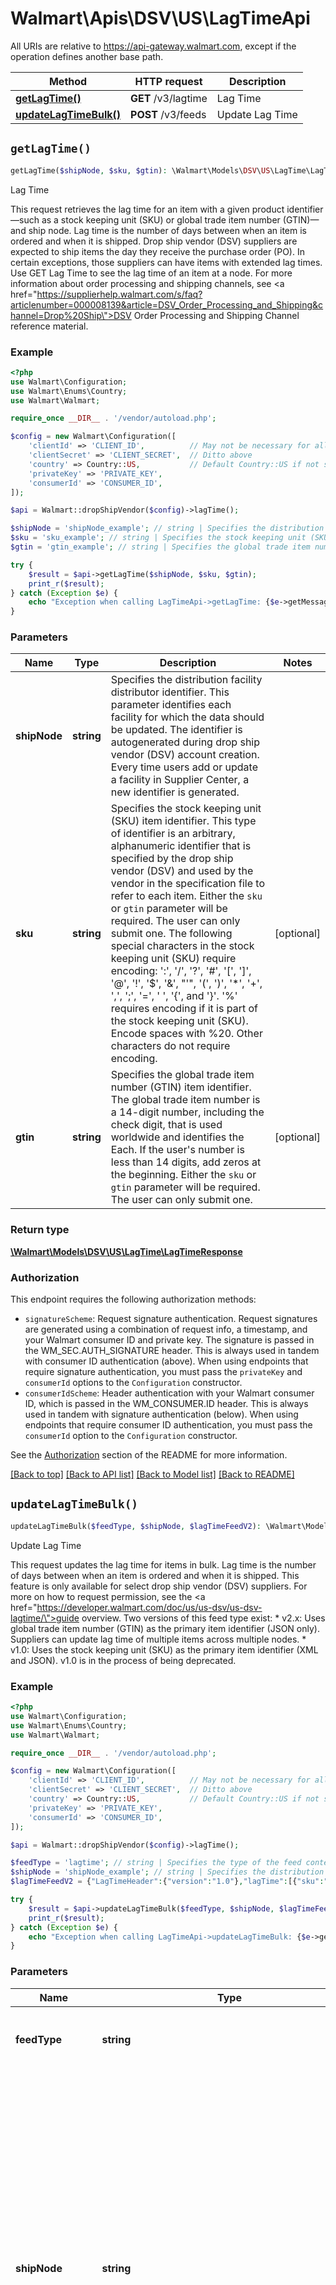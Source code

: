 # Walmart\Apis\DSV\US\LagTimeApi  
All URIs are relative to https://api-gateway.walmart.com, except if the operation defines another base path.

| Method | HTTP request | Description |
| ------------- | ------------- | ------------- |
| [**getLagTime()**](#getLagTime) | **GET** /v3/lagtime | Lag Time |
| [**updateLagTimeBulk()**](#updateLagTimeBulk) | **POST** /v3/feeds | Update Lag Time |


## `getLagTime()`

```php
getLagTime($shipNode, $sku, $gtin): \Walmart\Models\DSV\US\LagTime\LagTimeResponse
```
Lag Time

This request retrieves the lag time for an item with a given product identifier—such as a stock keeping unit (SKU) or global trade item number (GTIN)—and ship node. Lag time is the number of days between when an item is ordered and when it is shipped.  Drop ship vendor (DSV) suppliers are expected to ship items the day they receive the purchase order (PO). In certain exceptions, those suppliers can have items with extended lag times. Use GET Lag Time to see the lag time of an item at a node. For more information about order processing and shipping channels, see <a href=\"https://supplierhelp.walmart.com/s/faq?articlenumber=000008139&article=DSV_Order_Processing_and_Shipping&channel=Drop%20Ship\">DSV Order Processing and Shipping Channel reference material</a>.

### Example

```php
<?php
use Walmart\Configuration;
use Walmart\Enums\Country;
use Walmart\Walmart;

require_once __DIR__ . '/vendor/autoload.php';

$config = new Walmart\Configuration([
    'clientId' => 'CLIENT_ID',          // May not be necessary for all endpoints, particularly outside the US
    'clientSecret' => 'CLIENT_SECRET',  // Ditto above
    'country' => Country::US,           // Default Country::US if not set
    'privateKey' => 'PRIVATE_KEY',
    'consumerId' => 'CONSUMER_ID',
]);

$api = Walmart::dropShipVendor($config)->lagTime();

$shipNode = 'shipNode_example'; // string | Specifies the distribution facility distributor identifier.   This parameter identifies each facility for which the data should be updated. The identifier is autogenerated during drop ship vendor (DSV) account creation. Every time users add or update a facility in Supplier Center, a new identifier is generated.
$sku = 'sku_example'; // string | Specifies the stock keeping unit (SKU) item identifier.   This type of identifier is an arbitrary, alphanumeric identifier that is specified by the drop ship vendor (DSV) and used by the vendor in the specification file to refer to each item.   Either the `sku` or `gtin` parameter will be required. The user can only submit one.   The following special characters in the stock keeping unit (SKU) require encoding: ':', '/', '?', '#', '[', ']', '@', '!', '$', '&', \"'\", '(', ')', '*', '+', ',', ';', '=', ' ', '{', and '}'. '%' requires encoding if it is part of the stock keeping unit (SKU). Encode spaces with %20. Other characters do not require encoding.
$gtin = 'gtin_example'; // string | Specifies the global trade item number (GTIN) item identifier.   The global trade item number is a 14-digit number, including the check digit, that is used worldwide and identifies the Each. If the user's number is less than 14 digits, add zeros at the beginning.   Either the `sku` or `gtin` parameter will be required. The user can only submit one.

try {
    $result = $api->getLagTime($shipNode, $sku, $gtin);
    print_r($result);
} catch (Exception $e) {
    echo "Exception when calling LagTimeApi->getLagTime: {$e->getMessage()}\n";
}
```

### Parameters
| Name | Type | Description  | Notes |
| ------------- | ------------- | ------------- | ------------- |
| **shipNode** | **string**| Specifies the distribution facility distributor identifier.   This parameter identifies each facility for which the data should be updated. The identifier is autogenerated during drop ship vendor (DSV) account creation. Every time users add or update a facility in Supplier Center, a new identifier is generated. | |
| **sku** | **string**| Specifies the stock keeping unit (SKU) item identifier.   This type of identifier is an arbitrary, alphanumeric identifier that is specified by the drop ship vendor (DSV) and used by the vendor in the specification file to refer to each item.   Either the `sku` or `gtin` parameter will be required. The user can only submit one.   The following special characters in the stock keeping unit (SKU) require encoding: ':', '/', '?', '#', '[', ']', '@', '!', '$', '&', \"'\", '(', ')', '*', '+', ',', ';', '=', ' ', '{', and '}'. '%' requires encoding if it is part of the stock keeping unit (SKU). Encode spaces with %20. Other characters do not require encoding. | [optional] |
| **gtin** | **string**| Specifies the global trade item number (GTIN) item identifier.   The global trade item number is a 14-digit number, including the check digit, that is used worldwide and identifies the Each. If the user's number is less than 14 digits, add zeros at the beginning.   Either the `sku` or `gtin` parameter will be required. The user can only submit one. | [optional] |


### Return type

[**\Walmart\Models\DSV\US\LagTime\LagTimeResponse**](../../../Models/DSV/US/LagTime/LagTimeResponse.md)

### Authorization

This endpoint requires the following authorization methods:

* `signatureScheme`: Request signature authentication. Request signatures are generated using a combination of request info, a timestamp, and your Walmart consumer ID and private key. The signature is passed in the WM_SEC.AUTH_SIGNATURE header. This is always used in tandem with consumer ID authentication (above). When using endpoints that require signature authentication, you must pass the `privateKey` and `consumerId` options to the `Configuration` constructor.
* `consumerIdScheme`: Header authentication with your Walmart consumer ID, which is passed in the WM_CONSUMER.ID header. This is always used in tandem with signature authentication (below). When using endpoints that require consumer ID authentication, you must pass the `consumerId` option to the `Configuration` constructor.

See the [Authorization](../../../../README.md#authorization) section of the README for more information.


[[Back to top]](#) [[Back to API list]](../../../../README.md#supported-apis)
[[Back to Model list]](../../../Models/DSV/US)
[[Back to README]](../../../../README.md)

## `updateLagTimeBulk()`

```php
updateLagTimeBulk($feedType, $shipNode, $lagTimeFeedV2): \Walmart\Models\DSV\US\LagTime\FeedId
```
Update Lag Time

This request updates the lag time for items in bulk. Lag time is the number of days between when an item is ordered and when it is shipped. This feature is only available for select drop ship vendor (DSV) suppliers. For more on how to request permission, see the <a href=\"https://developer.walmart.com/doc/us/us-dsv/us-dsv-lagtime/\">guide overview</a>.  Two versions of this feed type exist: * v2.x: Uses global trade item number (GTIN) as the primary item identifier (JSON only). Suppliers can update lag time of multiple items across multiple nodes. * v1.0: Uses the stock keeping unit (SKU) as the primary item identifier (XML and JSON). v1.0 is in the process of being deprecated.

### Example

```php
<?php
use Walmart\Configuration;
use Walmart\Enums\Country;
use Walmart\Walmart;

require_once __DIR__ . '/vendor/autoload.php';

$config = new Walmart\Configuration([
    'clientId' => 'CLIENT_ID',          // May not be necessary for all endpoints, particularly outside the US
    'clientSecret' => 'CLIENT_SECRET',  // Ditto above
    'country' => Country::US,           // Default Country::US if not set
    'privateKey' => 'PRIVATE_KEY',
    'consumerId' => 'CONSUMER_ID',
]);

$api = Walmart::dropShipVendor($config)->lagTime();

$feedType = 'lagtime'; // string | Specifies the type of the feed content.   Use `lagtime` for this API.
$shipNode = 'shipNode_example'; // string | Specifies the distribution facility distributor identifier.   This parameter is used in v1.0 and not used in v2.x.    This parameter identifies each facility from which the inventory is requested. The identifier is autogenerated during drop ship vendor (DSV) account creation. Every time users add or update a facility in Supplier Center, a new identifier is generated.
$lagTimeFeedV2 = {"LagTimeHeader":{"version":"1.0"},"lagTime":[{"sku":"30348_KFTest","fulfillmentLagTime":"1"}]}; // \Walmart\Models\DSV\US\LagTime\LagTimeFeedV2 | File fields

try {
    $result = $api->updateLagTimeBulk($feedType, $shipNode, $lagTimeFeedV2);
    print_r($result);
} catch (Exception $e) {
    echo "Exception when calling LagTimeApi->updateLagTimeBulk: {$e->getMessage()}\n";
}
```

### Parameters
| Name | Type | Description  | Notes |
| ------------- | ------------- | ------------- | ------------- |
| **feedType** | **string**| Specifies the type of the feed content.   Use `lagtime` for this API. | [default to 'lagtime'] |
| **shipNode** | **string**| Specifies the distribution facility distributor identifier.   This parameter is used in v1.0 and not used in v2.x.    This parameter identifies each facility from which the inventory is requested. The identifier is autogenerated during drop ship vendor (DSV) account creation. Every time users add or update a facility in Supplier Center, a new identifier is generated. | |
| **lagTimeFeedV2** | [**\Walmart\Models\DSV\US\LagTime\LagTimeFeedV2**](../../../Models/DSV/US/LagTime/LagTimeFeedV2.md)| File fields | |


### Return type

[**\Walmart\Models\DSV\US\LagTime\FeedId**](../../../Models/DSV/US/LagTime/FeedId.md)

### Authorization

This endpoint requires the following authorization methods:

* `signatureScheme`: Request signature authentication. Request signatures are generated using a combination of request info, a timestamp, and your Walmart consumer ID and private key. The signature is passed in the WM_SEC.AUTH_SIGNATURE header. This is always used in tandem with consumer ID authentication (above). When using endpoints that require signature authentication, you must pass the `privateKey` and `consumerId` options to the `Configuration` constructor.
* `consumerIdScheme`: Header authentication with your Walmart consumer ID, which is passed in the WM_CONSUMER.ID header. This is always used in tandem with signature authentication (below). When using endpoints that require consumer ID authentication, you must pass the `consumerId` option to the `Configuration` constructor.

See the [Authorization](../../../../README.md#authorization) section of the README for more information.


[[Back to top]](#) [[Back to API list]](../../../../README.md#supported-apis)
[[Back to Model list]](../../../Models/DSV/US)
[[Back to README]](../../../../README.md)
